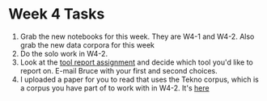 # Week 4 Tasks

1. Grab the new notebooks for this week. They are W4-1 and W4-2.
Also grab the new data corpora for this week
2. Do the solo work in W4-2.
3. Look at the [tool report assignment](tool_report_assignment.md) and decide which
tool you'd like to report on. E-mail Bruce with your first and second choices.
4. I uploaded a paper for you to read that uses the Tekno corpus, which is
a corpus you have part of to work with in W4-2. It's [here](https://github.com/bsherin/text_mining_content/blob/main/readings/Kersting2014.pdf)
